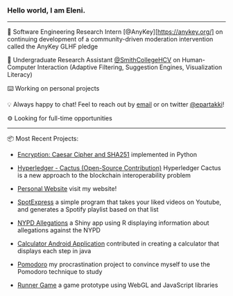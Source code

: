 ### Hello world, I am Eleni.

***
🧩 Software Engineering Research Intern [@AnyKey][https://anykey.org/] on continuing development of a community-driven moderation intervention called the AnyKey GLHF pledge

🔭 Undergraduate Research Assistant [@SmithCollegeHCV](https://github.com/SmithCollegeHCV) on Human-Computer Interaction (Adaptive Filtering, Suggestion Engines, Visualization Literacy)

⌨️️ Working on personal projects

💡 Always happy to chat! Feel to reach out by [email](mailto:elenipartakki@gmail.com) or on twitter [@epartakki](https://twitter.com/epartakki)! 

⚙️ Looking for full-time opportunities

***

📦 Most Recent Projects:

- [Encryption: Caesar Cipher and SHA251](https://github.com/epartakki/encryption) implemented in Python

- [Hyperledger - Cactus (Open-Source Contribution)](https://github.com/hyperledger/cactus) Hyperledger Cactus is a new approach to the blockchain interoperability problem

- [Personal Website](https://epartakki.github.io/) visit my website!

- [SpotExpress](https://github.com/epartakki/spotexpress) a simple program that takes your liked videos on Youtube, and generates a Spotify playlist based on that list

- [NYPD Allegations](https://github.com/mariumtapal/sds235-final-project) a Shiny app using R displaying information about allegations against the NYPD

- [Calculator Android Application](https://github.com/tsa-heidi/uc2) contributed in creating a calculator that displays each step in java

- [Pomodoro](https://github.com/epartakki/pomodoro) my procrastination project to convince myself to use the Pomodoro technique to study

- [Runner Game](https://github.com/epartakki/runnergame) a game prototype using WebGL and JavaScript libraries
